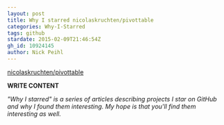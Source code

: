 ```yaml
---
layout: post
title: Why I starred nicolaskruchten/pivottable
categories: Why-I-Starred
tags: github
stardate: 2015-02-09T21:46:54Z
gh_id: 10924145
author: Nick Peihl
---
```


[nicolaskruchten/pivottable](https://github.com/nicolaskruchten/pivottable)

**WRITE CONTENT**

*"Why I starred" is a series of articles describing projects I star on GitHub and why I found them interesting. My hope is that you'll find them interesting as well.*

